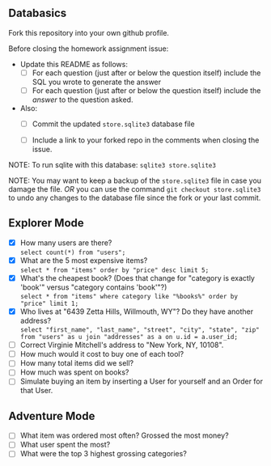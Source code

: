 ## Databasics

Fork this repository into your own github profile.

Before closing the homework assignment issue:

- Update this README as follows:
  - [ ] For each question (just after or below the question itself) include the SQL you wrote to generate the answer
  - [ ] For each question (just after or below the question itself) include the *answer* to the question asked.

- Also:
  - [ ] Commit the updated `store.sqlite3` database file
  - [ ] Include a link to your forked repo in the comments when closing the issue.


NOTE: To run sqlite with this database: `sqlite3 store.sqlite3`

NOTE: You may want to keep a backup of the `store.sqlite3` file in case you damage the file. *OR* you can use the command `git checkout store.sqlite3` to undo any changes to the database file since the fork or your last commit.

## Explorer Mode

- [X] How many users are there?  
  `select count(*) from "users";`
- [X] What are the 5 most expensive items?  
  `select * from "items" order by "price" desc limit 5;`
- [X] What's the cheapest book? (Does that change for "category is exactly 'book'" versus "category contains 'book'"?)  
  `select * from "items" where category like "%books%" order by "price" limit 1;`
- [X] Who lives at "6439 Zetta Hills, Willmouth, WY"? Do they have another address?  
  `select "first_name", "last_name", "street", "city", "state", "zip" from "users" as u join "addresses" as a on u.id = a.user_id;`
- [ ] Correct Virginie Mitchell's address to "New York, NY, 10108".
- [ ] How much would it cost to buy one of each tool?
- [ ] How many total items did we sell?
- [ ] How much was spent on books?
- [ ] Simulate buying an item by inserting a User for yourself and an Order for that User.

## Adventure Mode

- [ ] What item was ordered most often? Grossed the most money?
- [ ] What user spent the most?
- [ ] What were the top 3 highest grossing categories?
